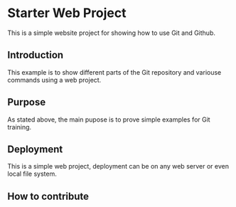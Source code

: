 # Starter Web Project

This is a simple website project for showing how to use Git and Github.

## Introduction

This example is to show different parts of the Git repository and variouse commands using a web project.

## Purpose

As stated above, the main pupose is to prove simple examples for Git training. 

## Deployment 

This is a simple web project, deployment can be on any web server or even local file system.

## How to contribute